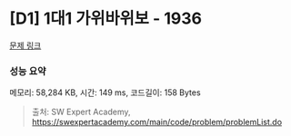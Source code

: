 # [D1] 1대1 가위바위보 - 1936 

[문제 링크](https://swexpertacademy.com/main/code/problem/problemDetail.do?contestProbId=AV5PjKXKALcDFAUq) 

### 성능 요약

메모리: 58,284 KB, 시간: 149 ms, 코드길이: 158 Bytes



> 출처: SW Expert Academy, https://swexpertacademy.com/main/code/problem/problemList.do